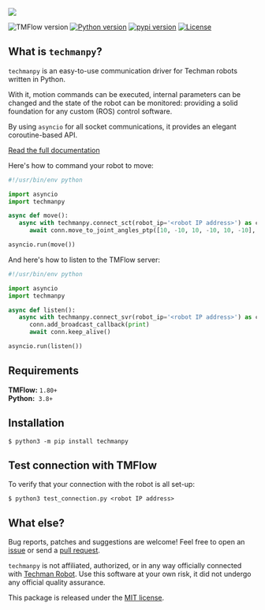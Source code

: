 <p align="left">
  <img src='https://raw.githubusercontent.com/jvdtoorn/techmanpy/master/img/logo.png'>
</p>

![TMFlow version](https://img.shields.io/badge/TMFlow-1.80%2B-green)
[![Python version](https://img.shields.io/badge/Python-3.8%2B-blue)](https://pypi.org/project/techmanpy)
[![pypi version](https://img.shields.io/badge/PyPI-v1.0-blue)](https://pypi.org/project/techmanpy)
[![License](https://img.shields.io/badge/License-MIT-red)](https://github.com/jvdtoorn/techmanpy/blob/master/LICENSE)

## What is `techmanpy`?

`techmanpy` is an easy-to-use communication driver for Techman robots written in Python.

With it, motion commands can be executed, internal parameters can be changed and the state of the robot can be monitored: providing a solid foundation for any custom (ROS) control software.

By using `asyncio` for all socket communications, it provides an elegant coroutine-based API.

[Read the full documentation](https://github.com/jvdtoorn/techmanpy/wiki)

Here's how to command your robot to move:
```Python
#!/usr/bin/env python

import asyncio
import techmanpy

async def move():
   async with techmanpy.connect_sct(robot_ip='<robot IP address>') as conn:
      await conn.move_to_joint_angles_ptp([10, -10, 10, -10, 10, -10], 0.10, 200)

asyncio.run(move())
```

And here's how to listen to the TMFlow server:
```Python
#!/usr/bin/env python

import asyncio
import techmanpy

async def listen():
   async with techmanpy.connect_svr(robot_ip='<robot IP address>') as conn:
      conn.add_broadcast_callback(print)
      await conn.keep_alive()

asyncio.run(listen())
```

## Requirements
**TMFlow:** `1.80+`  
**Python:** &nbsp;`3.8+`

## Installation
```
$ python3 -m pip install techmanpy
```

## Test connection with TMFlow
To verify that your connection with the robot is all set-up:
```
$ python3 test_connection.py <robot IP address>
```

## What else?
Bug reports, patches and suggestions are welcome! Feel free to open an [issue](https://github.com/jvdtoorn/techmanpy/issues/new) or send a [pull request](https://github.com/jvdtoorn/techmanpy/pulls).

`techmanpy` is not affiliated, authorized, or in any way officially connected with [Techman Robot](https://www.tm-robot.com/en/). Use this software at your own risk, it did not undergo any official quality assurance.

This package is released under the [MIT license](https://github.com/jvdtoorn/techmanpy/blob/master/LICENSE).
